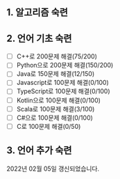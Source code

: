 ## 1. 알고리즘 숙련



## 2. 언어 기초 숙련

- [ ] C++로 200문제 해결(75/200)
- [ ] Python으로 200문제 해결(150/200) 
- [ ] Java로 150문제 해결(12/150)
- [ ] Javascript로 100문제 해결(0/100)
- [ ] TypeScript로 100문제 해결(0/100)
- [ ] Kotlin으로 100문제 해결(0/100)
- [ ] Scala로 100문제 해결(3/100)
- [ ] C#으로 100문제 해결(0/100)
- [ ] C로 100문제 해결(0/50)

## 3. 언어 추가 숙련







2022년 02월 05일 갱신되었습니다.
